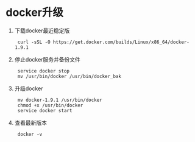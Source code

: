 docker升级
===

1. 下载docker最近稳定版

		curl -sSL -O https://get.docker.com/builds/Linux/x86_64/docker-1.9.1

2. 停止docker服务并备份文件

		service docker stop
		mv /usr/bin/docker /usr/bin/docker_bak

3. 升级docker

		mv docker-1.9.1 /usr/bin/docker
		chmod +x /usr/bin/docker
		service docker start

4. 查看最新版本

		docker -v